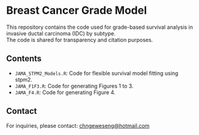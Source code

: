 # Breast Cancer Grade Model

This repository contains the code used for grade-based survival analysis in invasive ductal carcinoma (IDC) by subtype.  
The code is shared for transparency and citation purposes.

## Contents

- `JAMA_STPM2_Models.R`: Code for flexible survival model fitting using stpm2.
- `JAMA_F1F3.R`: Code for generating Figures 1 to 3.
- `JAMA_F4.R`: Code for generating Figure 4.

## Contact

For inquiries, please contact: chngeweseng@hotmail.com
